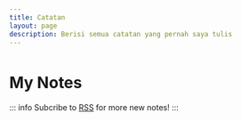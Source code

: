 ```yaml
---
title: Catatan
layout: page
description: Berisi semua catatan yang pernah saya tulis
---
```


<script setup>
import MkMyNotes from './.vitepress/theme/components/MkMyNotes.vue'
</script>

<div style="max-width: 1000px; margin: 3rem auto;">
  <h1>My Notes</h1>

::: info Subcribe to [RSS](/feed.xml) for more new notes!
:::

  <MkMyNotes style="margin-top: 2rem;" />

</div>
